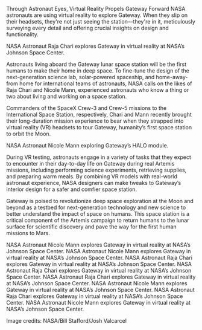 Through Astronaut Eyes, Virtual Reality Propels Gateway Forward 
 NASA astronauts are using virtual reality to explore Gateway. When they slip on their headsets, they're not just seeing the station—they're in it, meticulously surveying every detail and offering crucial insights on design and functionality.

NASA Astronaut Raja Chari explores Gateway in virtual reality at NASA’s Johnson Space Center.

Astronauts living aboard the Gateway lunar space station will be the first humans to make their home in deep space. To fine-tune the design of the next-generation science lab, solar-powered spaceship, and home-away-from home for international teams of astronauts, NASA calls on the likes of Raja Chari and Nicole Mann, experienced astronauts who know a thing or two about living and working on a space station.

Commanders of the SpaceX Crew-3 and Crew-5 missions to the International Space Station, respectively, Chari and Mann recently brought their long-duration mission experience to bear when they strapped into virtual reality (VR) headsets to tour Gateway, humanity’s first space station to orbit the Moon.

NASA Astronaut Nicole Mann exploring Gateway’s HALO module.

During VR testing, astronauts engage in a variety of tasks that they expect to encounter in their day-to-day life on Gateway during real Artemis missions, including performing science experiments, retrieving supplies, and preparing warm meals. By combining VR models with real-world astronaut experience, NASA designers can make tweaks to Gateway’s interior design for a safer and comfier space station.

Gateway is poised to revolutionize deep space exploration at the Moon and beyond as a testbed for next-generation technology and new science to better understand the impact of space on humans. This space station is a critical component of the Artemis campaign to return humans to the lunar surface for scientific discovery and pave the way for the first human missions to Mars.

NASA Astronaut Nicole Mann explores Gateway in virtual reality at NASA’s Johnson Space Center. NASA Astronaut Nicole Mann explores Gateway in virtual reality at NASA’s Johnson Space Center. NASA Astronaut Raja Chari explores Gateway in virtual reality at NASA’s Johnson Space Center. NASA Astronaut Raja Chari explores Gateway in virtual reality at NASA’s Johnson Space Center. NASA Astronaut Raja Chari explores Gateway in virtual reality at NASA’s Johnson Space Center. NASA Astronaut Nicole Mann explores Gateway in virtual reality at NASA’s Johnson Space Center. NASA Astronaut Raja Chari explores Gateway in virtual reality at NASA’s Johnson Space Center. NASA Astronaut Nicole Mann explores Gateway in virtual reality at NASA’s Johnson Space Center.

Image credits: NASA/Bill Stafford/Josh Valcarcel